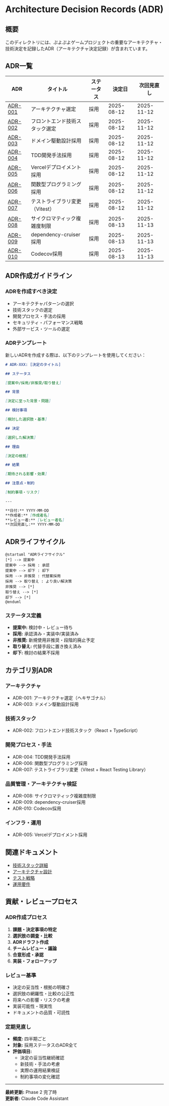 # Architecture Decision Records (ADR)

## 概要

このディレクトリには、ぷよぷよゲームプロジェクトの重要なアーキテクチャ・技術決定を記録したADR（アーキテクチャ決定記録）が含まれています。

## ADR一覧

| ADR | タイトル | ステータス | 決定日 | 次回見直し |
|-----|----------|------------|---------|------------|
| [ADR-001](001-アーキテクチャ選定.md) | アーキテクチャ選定 | 採用 | 2025-08-12 | 2025-11-12 |
| [ADR-002](002-フロントエンド技術スタック選定.md) | フロントエンド技術スタック選定 | 採用 | 2025-08-12 | 2025-11-12 |
| [ADR-003](003-ドメイン駆動設計採用.md) | ドメイン駆動設計採用 | 採用 | 2025-08-12 | 2025-11-12 |
| [ADR-004](004-TDD開発手法採用.md) | TDD開発手法採用 | 採用 | 2025-08-12 | 2025-11-12 |
| [ADR-005](005-Vercelデプロイメント採用.md) | Vercelデプロイメント採用 | 採用 | 2025-08-12 | 2025-11-12 |
| [ADR-006](006-関数型プログラミング採用.md) | 関数型プログラミング採用 | 採用 | 2025-08-12 | 2025-11-12 |
| [ADR-007](007-テストライブラリ変更.md) | テストライブラリ変更（Vitest） | 採用 | 2025-08-12 | 2025-11-12 |
| [ADR-008](008-サイクロマティック複雑度制限.md) | サイクロマティック複雑度制限 | 採用 | 2025-08-13 | 2025-11-13 |
| [ADR-009](009-dependency-cruiser採用.md) | dependency-cruiser採用 | 採用 | 2025-08-13 | 2025-11-13 |
| [ADR-010](010-Codecov採用.md) | Codecov採用 | 採用 | 2025-08-13 | 2025-11-13 |

## ADR作成ガイドライン

### ADRを作成すべき決定

- アーキテクチャパターンの選択
- 技術スタックの選定
- 開発プロセス・手法の採用
- セキュリティ・パフォーマンス戦略
- 外部サービス・ツールの選定

### ADRテンプレート

新しいADRを作成する際は、以下のテンプレートを使用してください：

```markdown
# ADR-XXX: [決定のタイトル]

## ステータス

[提案中/採用/非推奨/取り替え]

## 背景

[決定に至った背景・問題]

## 検討事項

[検討した選択肢・基準]

## 決定

[選択した解決策]

## 理由

[決定の根拠]

## 結果

[期待される影響・効果]

## 注意点・制約

[制約事項・リスク]

---

**日付:** YYYY-MM-DD  
**作成者:** [作成者名]  
**レビュー者:** [レビュー者名]  
**次回見直し:** YYYY-MM-DD
```

## ADRライフサイクル

```plantuml
@startuml "ADRライフサイクル"
[*] --> 提案中
提案中 --> 採用 : 承認
提案中 --> 却下 : 却下
採用 --> 非推奨 : 代替案採用
採用 --> 取り替え : より良い解決策
非推奨 --> [*]
取り替え --> [*]
却下 --> [*]
@enduml
```

### ステータス定義

- **提案中:** 検討中・レビュー待ち
- **採用:** 承認済み・実装中/実装済み
- **非推奨:** 新規使用非推奨・段階的廃止予定
- **取り替え:** 代替手段に置き換え済み
- **却下:** 検討の結果不採用

## カテゴリ別ADR

### アーキテクチャ
- ADR-001: アーキテクチャ選定（ヘキサゴナル）
- ADR-003: ドメイン駆動設計採用

### 技術スタック
- ADR-002: フロントエンド技術スタック（React + TypeScript）

### 開発プロセス・手法
- ADR-004: TDD開発手法採用
- ADR-006: 関数型プログラミング採用
- ADR-007: テストライブラリ変更（Vitest + React Testing Library）

### 品質管理・アーキテクチャ検証
- ADR-008: サイクロマティック複雑度制限
- ADR-009: dependency-cruiser採用
- ADR-010: Codecov採用

### インフラ・運用
- ADR-005: Vercelデプロイメント採用

## 関連ドキュメント

- [技術スタック詳細](../requirements/技術スタック.md)
- [アーキテクチャ設計](../design/アーキテクチャ設計.md)
- [テスト戦略](../requirements/テスト戦略.md)
- [運用要件](../requirements/運用要件.md)

## 貢献・レビュープロセス

### ADR作成プロセス

1. **課題・決定事項の特定**
2. **選択肢の調査・比較**
3. **ADRドラフト作成**
4. **チームレビュー・議論**
5. **合意形成・承認**
6. **実装・フォローアップ**

### レビュー基準

- 決定の妥当性・根拠の明確さ
- 選択肢の網羅性・比較の公正性
- 将来への影響・リスクの考慮
- 実装可能性・現実性
- ドキュメントの品質・可読性

### 定期見直し

- **頻度:** 四半期ごと
- **対象:** 採用ステータスのADR全て
- **評価項目:** 
  - 決定の妥当性継続確認
  - 新技術・手法の考慮
  - 実際の運用結果検証
  - 制約事項の変化確認

---

**最終更新:** Phase 2 完了時  
**更新者:** Claude Code Assistant